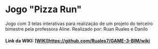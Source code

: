# Jogo "Pizza Run"
Jogo com 3 telas interativas para realização de um projeto do terceiro bimestre pela professora Aline.
Realizado por: Ruan Ruales e Danilo

#### Link da WIKI: [[WIKI]](https://github.com/Ruales7/GAME-3-BIM/wiki)https://github.com/Ruales7/GAME-3-BIM/wiki
